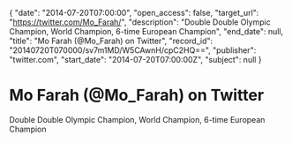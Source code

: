 {
  "date": "2014-07-20T07:00:00", 
  "open_access": false, 
  "target_url": "https://twitter.com/Mo_Farah/", 
  "description": "Double Double Olympic Champion, World Champion, 6-time European Champion", 
  "end_date": null, 
  "title": "Mo Farah (@Mo_Farah) on Twitter", 
  "record_id": "20140720T070000/sv7m1MD/W5CAwnH/cpC2HQ==", 
  "publisher": "twitter.com", 
  "start_date": "2014-07-20T07:00:00Z", 
  "subject": null
}

# Mo Farah (@Mo_Farah) on Twitter

Double Double Olympic Champion, World Champion, 6-time European Champion